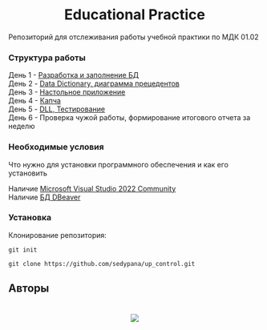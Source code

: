<h1 align=center> Educational Practice </h1>
Репозиторий для отслеживания работы учебной практики по МДК 01.02

### Структура работы

День 1 - [Разработка и заполнение БД](bd)</br>
День 2 - [Data Dictionary, диаграмма прецедентов](DataDictionary_and_dagram_prec) </br>
День 3 - [Настольное приложение](Desktop) </br>
День 4 - [Капча](Desktop) </br>
День 5 - [DLL, Тестирование](REG_MARK_LIB) </br>
День 6 - Проверка чужой работы, формирование итогового отчета за неделю </br>

### Необходимые условия

Что нужно для установки программного обеспечения и как его установить

Наличие [Microsoft Visual Studio 2022 Community](https://visualstudio.microsoft.com/ru/vs/community) <br>
Наличие [БД DBeaver](https://dbeaver.io/download/)

### Установка

Клонирование репозитория:

```
git init
```

```
git clone https://github.com/sedypana/up_control.git
```

## Авторы
<h1 align=center>
  
![](https://img.shields.io/badge/sedypana%20-%20h?style=for-the-badge&label=MODE%20BY&labelColor=purple&color=violet&link=https%3A%2F%2Fgithub.com%2Fsedypana)

</h1>
